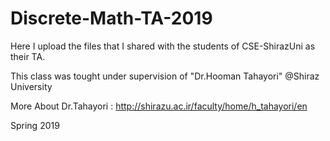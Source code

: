 # Discrete-Math-TA-2019

Here I upload the files that I shared with the students of CSE-ShirazUni as their TA.

This class was tought under supervision of "Dr.Hooman Tahayori"  @Shiraz University 

More About Dr.Tahayori : http://shirazu.ac.ir/faculty/home/h_tahayori/en

Spring 2019
